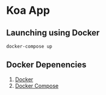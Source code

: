 # Koa App

## Launching using Docker
`docker-compose up`

## Docker Depenencies
1. [Docker](https://github.com/docker/docker)
2. [Docker Compose](https://github.com/docker/compose)
